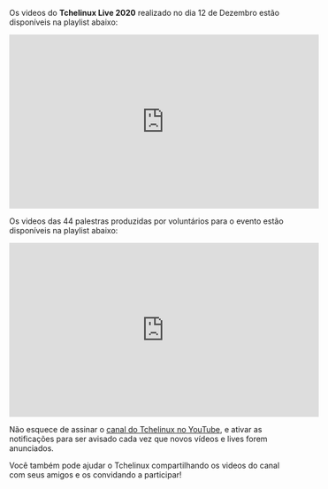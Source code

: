 Os videos do **Tchelinux Live 2020** realizado no dia 12 de Dezembro estão disponíveis na playlist abaixo:

<center>
  <iframe width="560" height="315" src="https://www.youtube.com/embed/videoseries?list=PL9ESgQmnVQPZdlajOaRUaZe1-NnJGdKot" frameborder="0" allow="autoplay; encrypted-media" allowfullscreen></iframe>
</center>

Os videos das 44 palestras produzidas por voluntários para o evento estão disponíveis na playlist abaixo:

<center>
<iframe width="560" height="315" src="https://www.youtube.com/embed/videoseries?list=PL9ESgQmnVQPbmB8h6N4_GYSdlbd9rVaoJ" frameborder="0" allow="autoplay; encrypted-media" allowfullscreen></iframe>
</center>

Não esquece de assinar o [canal do Tchelinux no YouTube](https://www.youtube.com/tchelinux?sub_confirmation=1), e ativar as notificações para ser avisado cada vez que novos vídeos e lives forem anunciados.

Você também pode ajudar o Tchelinux compartilhando os videos do canal com seus amigos e os convidando a participar!
